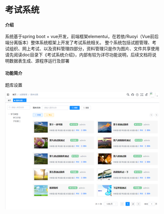 # 考试系统

#### 介绍
系统基于spring boot + vue开发，前端框架elementui，在若依/Ruoyi（Vue前后端分离版本）整体系统框架上开发了考试系统相关。
整个系统包括试题管理、考试组织、网上考试、以及资料管理四部分，资料管理只是作为图片、文件共享使用
请先阅读doc目录下《考试系统介绍》，内部有较为详尽功能说明，后续文档将说明数据表生成、源程序运行及部署

#### 功能简介
题库设置

![输入图片说明](picture/questionbankimage.png)
